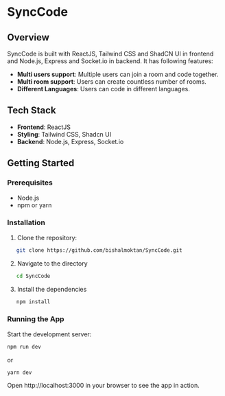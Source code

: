 # SyncCode

## Overview

SyncCode is built with ReactJS, Tailwind CSS and ShadCN UI in frontend and Node.js, Express and Socket.io in backend. It has following features:
- **Multi users support**: Multiple users can join a room and code together.
- **Multi room support**: Users can create countless number of rooms.
- **Different Languages**: Users can code in different languages.

## Tech Stack

- **Frontend**: ReactJS
- **Styling**: Tailwind CSS, Shadcn UI
- **Backend**: Node.js, Express, Socket.io

## Getting Started

### Prerequisites

- Node.js
- npm or yarn

### Installation

1. Clone the repository:
```bash
   git clone https://github.com/bishalmoktan/SyncCode.git
   ```
2. Navigate to the directory
```bash
   cd SyncCode
   ```
3. Install the dependencies
```bash
   npm install
   ```
### Running the App
Start the development server:
``` bash
npm run dev
```
or
```bash
yarn dev
```
Open http://localhost:3000 in your browser to see the app in action.


